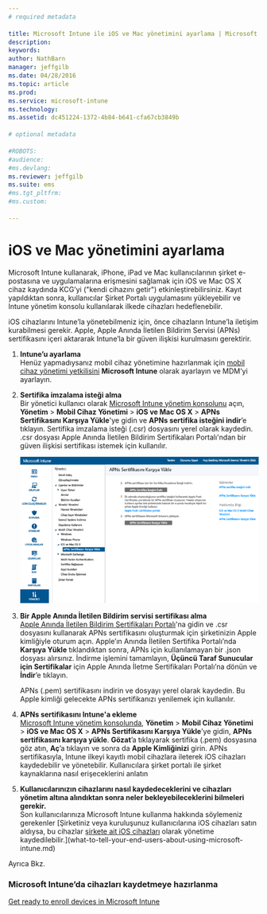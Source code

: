 ```yaml
---
# required metadata

title: Microsoft Intune ile iOS ve Mac yönetimini ayarlama | Microsoft Intune
description:
keywords:
author: NathBarn
manager: jeffgilb
ms.date: 04/28/2016
ms.topic: article
ms.prod:
ms.service: microsoft-intune
ms.technology:
ms.assetid: dc451224-1372-4b84-b641-cfa67cb3849b

# optional metadata

#ROBOTS:
#audience:
#ms.devlang:
ms.reviewer: jeffgilb
ms.suite: ems
#ms.tgt_pltfrm:
#ms.custom:

---
```


# iOS ve Mac yönetimini ayarlama
Microsoft Intune kullanarak, iPhone, iPad ve Mac kullanıcılarının şirket e-postasına ve uygulamalarına erişmesini sağlamak için iOS ve Mac OS X cihaz kaydında KCG’yi ("kendi cihazını getir") etkinleştirebilirsiniz. Kayıt yapıldıktan sonra, kullanıcılar Şirket Portalı uygulamasını yükleyebilir ve Intune yönetim konsolu kullanılarak ilkede cihazları hedeflenebilir.

iOS cihazlarını Intune’la yönetebilmeniz için, önce cihazların Intune’la iletişim kurabilmesi gerekir. Apple, Apple Anında İletilen Bildirim Servisi (APNs) sertifikasını içeri aktararak Intune’la bir güven ilişkisi kurulmasını gerektirir.

1.  **Intune’u ayarlama**<br>
    Henüz yapmadıysanız mobil cihaz yönetimine hazırlanmak için [mobil cihaz yönetimi yetkilisini](get-ready-to-enroll-devices-in-microsoft-intune.md#set-mobile-device-management-authority) **Microsoft Intune** olarak ayarlayın ve MDM’yi ayarlayın.

2.  **Sertifika imzalama isteği alma**<br>
    Bir yönetici kullanıcı olarak [Microsoft Intune yönetim konsolunu](http://manage.microsoft.com) açın, **Yönetim** &gt; **Mobil Cihaz Yönetimi** &gt; **iOS ve Mac OS X** &gt; **APNs Sertifikasını Karşıya Yükle**'ye gidin ve **APNs sertifika isteğini indir**’e tıklayın. Sertifika imzalama isteği (.csr) dosyasını yerel olarak kaydedin. .csr dosyası Apple Anında İletilen Bildirim Sertifikaları Portalı'ndan bir güven ilişkisi sertifikası istemek için kullanılır.

    ![APNs sertifikasını karşıya yükle iletişim kutusu](../media/Intune-iOS-enrollment-with-apns.png)

3.  **Bir Apple Anında İletilen Bildirim servisi sertifikası alma**<br>
    [Apple Anında İletilen Bildirim Sertifikaları Portalı](http://go.microsoft.com/fwlink/?LinkId=269844)'na gidin ve .csr dosyasını kullanarak APNs sertifikasını oluşturmak için şirketinizin Apple kimliğiyle oturum açın. Apple’ın Anında İletilen Sertifika Portalı’nda **Karşıya Yükle** tıklandıktan sonra, APNs için kullanılamayan bir .json dosyası alırsınız. İndirme işlemini tamamlayın, **Üçüncü Taraf Sunucular için Sertifikalar** için Apple Anında İletme Sertifikaları Portalı’na dönün ve **İndir**’e tıklayın.

    APNs (.pem) sertifikasını indirin ve dosyayı yerel olarak kaydedin. Bu Apple kimliği gelecekte APNs sertifikanızı yenilemek için kullanılır.

4.  **APNs sertifikasını Intune'a ekleme**<br>
    [Microsoft Intune yönetim konsolunda](http://manage.microsoft.com), **Yönetim** &gt; **Mobil Cihaz Yönetimi** &gt; **iOS ve Mac OS X** &gt; **APNs Sertifikasını Karşıya Yükle**’ye gidin, **APNs sertifikasını karşıya yükle**. **Gözat**’a tıklayarak sertifika (.pem) dosyasına göz atın, **Aç**’a tıklayın ve sonra da **Apple Kimliğinizi** girin. APNs sertifikasıyla, Intune ilkeyi kayıtlı mobil cihazlara ileterek iOS cihazları kaydedebilir ve yönetebilir. Kullanıcılara şirket portalı ile şirket kaynaklarına nasıl erişeceklerini anlatın

5.  **Kullanıcılarınızın cihazlarını nasıl kaydedeceklerini ve cihazları yönetim altına alındıktan sonra neler bekleyebileceklerini bilmeleri gerekir.**<br>
    Son kullanıcılarınıza Microsoft Intune kullanma hakkında söylemeniz gerekenler [Şirketiniz veya kuruluşunuz kullanıcılarına iOS cihazları satın aldıysa, bu cihazlar [şirkete ait iOS cihazları](enroll-corporate-owned-ios-devices-in-microsoft-intune.md) olarak yönetime kaydedilebilir.](what-to-tell-your-end-users-about-using-microsoft-intune.md)

Ayrıca Bkz.

### Microsoft Intune’da cihazları kaydetmeye hazırlanma
[Get ready to enroll devices in Microsoft Intune](get-ready-to-enroll-devices-in-microsoft-intune.md)


<!--HONumber=May16_HO2-->


